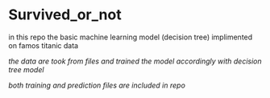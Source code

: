 # Survived_or_not
in this repo the basic machine learning model (decision tree) implimented on famos titanic data 

*the data are took from files and trained the model accordingly with decision tree model*

*both training and prediction files are included in repo*
